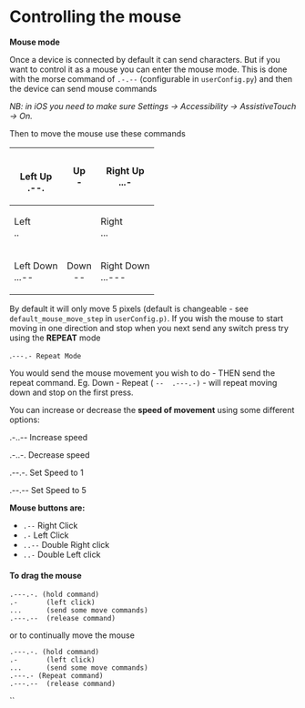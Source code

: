 # Controlling the mouse



**Mouse mode**

Once a device is connected by default it can send characters. But if you want to control it as a mouse you can enter the mouse mode. This is done with the morse command of `.-.--` (configurable in `userConfig.py`) and then the device can send mouse commands

_NB: in iOS you need to make sure Settings -> Accessibility -> AssistiveTouch -> On._

Then to move the mouse use these commands

| <p><br>Left Up<br>.--.</p> |   <p>Up<br>-</p>  | <p>Right Up<br>...-</p>     |
| -------------------------- | :---------------: | --------------------------- |
| <p>Left<br>..</p>          |                   | <p>Right<br>...</p>         |
| <p>Left Down<br>...--</p>  | <p>Down<br>--</p> | <p>Right Down<br>...---</p> |

By default it will only move 5 pixels (default is changeable - see `default_mouse_move_step` in `userConfig.p)`. If you wish the mouse to start moving in one direction and stop when you next send any switch press try using the **REPEAT** mode

.`---.- Repeat Mode`

You would send the mouse movement you wish to do - THEN send the repeat command. Eg. Down - Repeat ( `--  .---.-)` - will repeat moving down and stop on the first press.&#x20;

You can increase or decrease the **speed of movement** using some different options:&#x20;

.-..-- Increase speed

.-..-. Decrease speed

.--.-. Set Speed to 1

.--.-- Set Speed to 5

**Mouse buttons are:**

* `.--` Right Click
* `.-` Left Click
* `..--` Double Right click
* `..-` Double Left click

#### To drag the mouse

`.---.-. (hold command)` \
`.-       (left click)` \
`...      (send some move commands)` \
`.---.--  (release command)`

or to continually move the mouse&#x20;

`.---.-. (hold command)` \
`.-       (left click)` \
`...      (send some move commands)`\
`.---.- (Repeat command)`\
`.---.--  (release command)`



``
